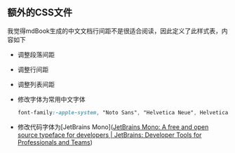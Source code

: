 ## 额外的CSS文件

我觉得mdBook生成的中文文档行间距不是很适合阅读，因此定义了此样式表，内容如下

- 调整段落间距

- 调整行间距

- 调整列表间距

- 修改字体为常用中文字体

  ```css
  font-family:-apple-system, "Noto Sans", "Helvetica Neue", Helvetica, "Nimbus Sans L", Arial, "Liberation Sans", "PingFang SC", "Hiragino Sans GB", "Noto Sans CJK SC", "Source Han Sans SC", "Source Han Sans CN", "Microsoft YaHei", "Wenquanyi Micro Hei", "WenQuanYi Zen Hei", "ST Heiti", SimHei, "WenQuanYi Zen Hei Sharp", sans-serif;
  ```

- 修改代码字体为[JetBrains Mono]([JetBrains Mono: A free and open source typeface for developers | JetBrains: Developer Tools for Professionals and Teams](https://www.jetbrains.com/lp/mono/))